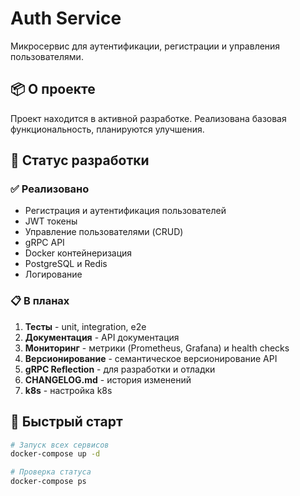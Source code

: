 # Auth Service

Микросервис для аутентификации, регистрации и управления пользователями.

## 📦 О проекте

Проект находится в активной разработке. Реализована базовая функциональность, планируются улучшения.

## 🚧 Статус разработки

### ✅ Реализовано
- Регистрация и аутентификация пользователей
- JWT токены
- Управление пользователями (CRUD)
- gRPC API
- Docker контейнеризация
- PostgreSQL и Redis
- Логирование

### 📋 В планах
1. **Тесты** - unit, integration, e2e
2. **Документация** - API документация
3. **Мониторинг** - метрики (Prometheus, Grafana) и health checks
4. **Версионирование** - семантическое версионирование API
5. **gRPC Reflection** - для разработки и отладки
6. **CHANGELOG.md** - история изменений
7. **k8s** - настройка k8s

## 🚀 Быстрый старт

```bash
# Запуск всех сервисов
docker-compose up -d

# Проверка статуса
docker-compose ps